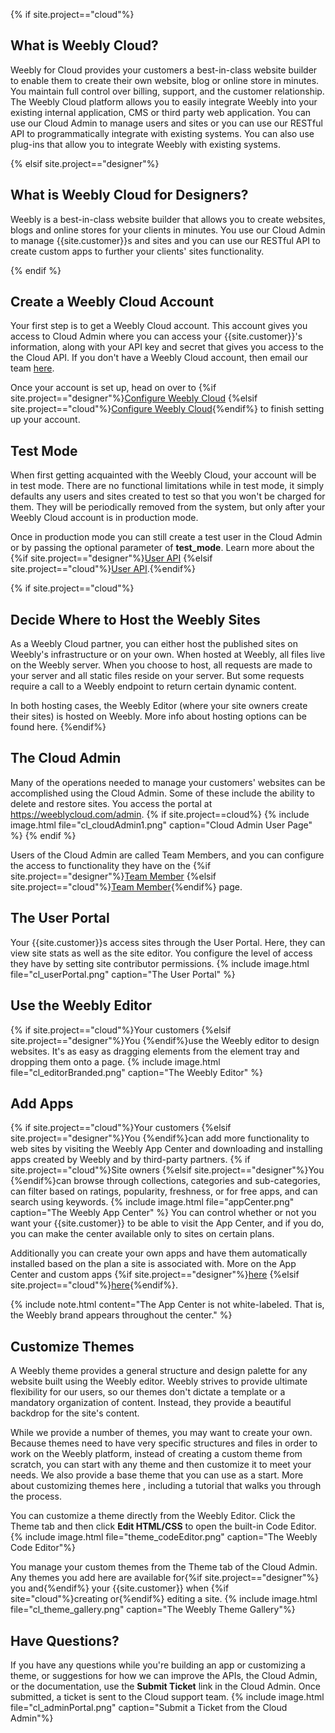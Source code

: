 {% if site.project=="cloud"%}
## What is Weebly Cloud?

Weebly for Cloud provides your customers a best-in-class website builder to enable them to create their own website, blog or online store in minutes. You maintain full control over billing, support, and the customer relationship. The Weebly Cloud platform allows you to easily integrate Weebly into your existing internal application, CMS or third party web application. You can use our <a data-container="body" data-toggle="popover" data-content="{{site.data.glossary.Cloud_Admin}}">Cloud Admin</a> to manage users and sites or you can use our RESTful API to programmatically integrate with existing systems. You can also use plug-ins that allow you to integrate Weebly with existing systems.

{% elsif site.project=="designer"%}
## What is Weebly Cloud for Designers?

Weebly is a best-in-class website builder that allows you to create websites, blogs and online stores for your clients in minutes. You use our <a data-container="body" data-toggle="popover" data-content="{{site.data.glossary.Cloud_Admin}}">Cloud Admin</a> to manage {{site.customer}}s and sites and you can use our RESTful API to create custom apps to further your clients' sites functionality.

{% endif %}

## Create a Weebly Cloud Account

Your first step is to get a Weebly Cloud account. This account gives you access to Cloud Admin where you can access your {{site.customer}}'s information, along with your API key and secret that gives you access to the the Cloud API. If you don't have a Weebly Cloud account, then email our team [here](mailto:bd@weebly.com).

Once your account is set up, head on over to {%if site.project=="designer"%}[Configure Weebly Cloud](ds_gs_configure.html) {%elsif site.project=="cloud"%}[Configure Weebly Cloud](cl_gs_configure.html){%endif%} to finish setting up your account.



## Test Mode

When first getting acquainted with the Weebly Cloud, your account will be in <a data-container="body" data-toggle="popover" data-content="{{site.data.glossary.test_mode}}">test mode</a>. There are no functional limitations while in test mode, it simply defaults any users and sites created to test so that you won't be charged for them. They will be periodically removed from the system, but only after your Weebly Cloud account is in production mode.

Once in production mode you can still create a test user in the Cloud Admin or by passing the optional parameter of **test_mode**. Learn more about the {%if site.project=="designer"%}[User API](ds_api_user.html) {%elsif site.project=="cloud"%}[User API](cl_api_user).{%endif%}

{% if site.project=="cloud"%}
## Decide Where to Host the Weebly Sites

As a Weebly Cloud partner, you can either host the published sites on Weebly's infrastructure or on your own. When hosted at Weebly, all files live on the Weebly server. When you choose to host, all requests are made to your server and all static files reside on your server. But some requests require a call to a Weebly endpoint to return certain dynamic content.

In both hosting cases, the Weebly Editor (where your site owners create their sites) is hosted on Weebly. More info about hosting options can be found here.
{%endif%}

## The Cloud Admin
Many of the operations needed to manage your customers' websites can be accomplished using the <a data-container="body" data-toggle="popover" data-content="{{site.data.glossary.Cloud_Admin}}">Cloud Admin</a>. Some of these include the ability to delete and restore sites. You access the portal at https://weeblycloud.com/admin.
{% if site.project==cloud%}
{% include image.html file="cl_cloudAdmin1.png" caption="Cloud Admin User Page" %}
{% endif %}
<!--TODO: add screenshot for desginer-->
Users of the Cloud Admin are called Team Members, and you can configure the access to functionality they have on the {%if site.project=="designer"%}[Team Member](ds_gs_team_members.html) {%elsif site.project=="cloud"%}[Team Member](cl_gs_team_members.html){%endif%} page.

## The User Portal
Your {{site.customer}}s access sites through the User Portal. Here, they can view site stats as well as the site editor. You configure the level of access they have by setting site contributor permissions. <!--TODO: add link-->
{% include image.html file="cl_userPortal.png" caption="The User Portal" %}

## Use the Weebly Editor

{% if site.project=="cloud"%}Your customers {%elsif site.project=="designer"%}You {%endif%}use the <a data-container="body" data-toggle="popover" data-content="{{site.data.glossary.page_editor}}">Weebly editor</a> to design websites. It's as easy as dragging <a data-container="body" data-toggle="popover" data-content="{{site.data.glossary.element}}">elements</a> from the <a data-container="body" data-toggle="popover" data-content="{{site.data.glossary.element_tray}}">element tray</a> and dropping them onto a page.
{% include image.html file="cl_editorBranded.png" caption="The Weebly Editor" %}

## Add Apps
{% if site.project=="cloud"%}Your customers {%elsif site.project=="designer"%}You {%endif%}can add more functionality to web sites by visiting the Weebly App Center and downloading and installing apps created by Weebly and by third-party partners. ​{% if site.project=="cloud"%}Site owners {%elsif site.project=="designer"%}You {%endif%}can browse through collections, categories and sub-categories, can filter based on ratings, popularity, freshness, or for free apps, and can search using keywords.
{% include image.html file="appCenter.png" caption="The Weebly App Center" %}
You can control whether or not you want your {{site.customer}} to be able to visit the App Center, and if you do, you can make the center available only to sites on certain plans.

Additionally you can create your own apps and have them automatically installed based on the plan a site is associated with. More on the App Center and custom apps {%if site.project=="designer"%}[here](ds_gs_apps.html) {%elsif site.project=="cloud"%}[here](cl_gs_apps.html){%endif%}.

{% include note.html content="The App Center is not white-labeled. That is, the Weebly brand appears throughout the center." %}

## Customize Themes

A Weebly theme provides a general structure and design palette for any website built using the Weebly editor. Weebly strives to provide ultimate flexibility for our users, so our themes don't dictate a template or a mandatory organization of content. Instead, they provide a beautiful backdrop for the site's content.

While we provide a number of themes, you may want to create your own. Because themes need to have very specific structures and files in order to work on the Weebly platform, instead of creating a custom theme from scratch, you can start with any theme and then customize it to meet your needs. We also provide a base theme that you can use as a start. More about customizing themes here <!--TODO: insert link -->, including a tutorial that walks you through the process.

You can customize a theme directly from the Weebly Editor. Click the Theme tab and then click
**Edit HTML/CSS** to open the built-in Code Editor.
{% include image.html file="theme_codeEditor.png" caption="The Weebly Code Editor"%}<br>

​​​You manage <!--TODO: insert link -->your custom themes from the Theme tab of the Cloud Admin. Any themes you add here are available for{%if site.project=="designer"%} you and{%endif%} your {{site.customer}} when {%if site="cloud"%}creating or{%endif%} editing a site.
{% include image.html file="cl_theme_gallery.png" caption="The Weebly Theme Gallery"%}<br>

## Have Questions?

If you have any questions while you're building an app or customizing a theme, or suggestions for how we can improve the APIs, the Cloud Admin, or the documentation, use the **Submit Ticket** link in the Cloud Admin. Once submitted, a ticket is sent to the Cloud support team.
{% include image.html file="cl_adminPortal.png" caption="Submit a Ticket from the Cloud Admin"%}<br>